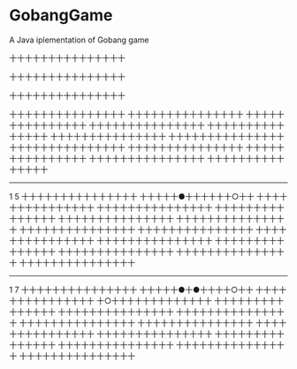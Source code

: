 # GobangGame
A Java iplementation of Gobang game


十十十十十十十十十十十十十十十


十十十十十十十十十十十十十十十


十十十十十十十十十十十十十十十


十十十十十十十十十十十十十十十
十十十十十十十十十十十十十十十
十十十十十十十十十十十十十十十
十十十十十十十十十十十十十十十
十十十十十十十十十十十十十十十
十十十十十十十十十十十十十十十
十十十十十十十十十十十十十十十
十十十十十十十十十十十十十十十
十十十十十十十十十十十十十十十
十十十十十十十十十十十十十十十
十十十十十十十十十十十十十十十
十十十十十十十十十十十十十十十
**********************************************************************
1 5
十十十十十十十十十十十十十十十
十十十十十●十十十十十十○十十
十十十十十十十十十十十十十十十
十十十十十十十十十十十十十十十
十十十十十十十十十十十十十十十
十十十十十十十十十十十十十十十
十十十十十十十十十十十十十十十
十十十十十十十十十十十十十十十
十十十十十十十十十十十十十十十
十十十十十十十十十十十十十十十
十十十十十十十十十十十十十十十
十十十十十十十十十十十十十十十
十十十十十十十十十十十十十十十
十十十十十十十十十十十十十十十
十十十十十十十十十十十十十十十
***********************************************************************
1 7
十十十十十十十十十十十十十十十
十十十十十●十●十十十十○十十
十十十十十十十十十十十十十十十
十○十十十十十十十十十十十十十
十十十十十十十十十十十十十十十
十十十十十十十十十十十十十十十
十十十十十十十十十十十十十十十
十十十十十十十十十十十十十十十
十十十十十十十十十十十十十十十
十十十十十十十十十十十十十十十
十十十十十十十十十十十十十十十
十十十十十十十十十十十十十十十
十十十十十十十十十十十十十十十
十十十十十十十十十十十十十十十
十十十十十十十十十十十十十十十
